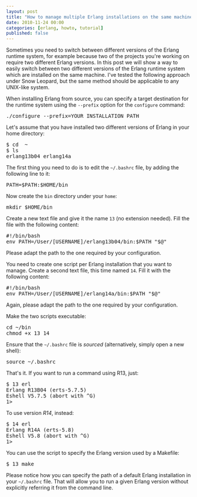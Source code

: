 ```yaml
--- 
layout: post
title: "How to manage multiple Erlang installations on the same machine"
date: 2010-11-24 00:00
categories: [erlang, howto, tutorial]
published: false
---
```

Sometimes you need to switch between different versions of the Erlang
runtime system, for example because two of the projects you're
working on require two different Erlang versions. In this post we
will show a way to easily switch between two different versions of the
Erlang runtime system which are installed on the same machine. I've
tested the following approach under Snow Leopard, but the same method should 
be applicable to any UNIX-like system.

When installing
Erlang from source, you can specify a target destination for the
runtime system using the <code>--prefix</code> option for the
<code>configure</code> command:

<pre>
./configure --prefix=YOUR_INSTALLATION_PATH
</pre>

Let's assume that you have installed two different versions of Erlang
in your home directory:

<pre>
$ cd  ~
$ ls
erlang13b04 erlang14a
</pre>

The first thing you need to do is to edit the <code>~/.bashrc</code>
file, by adding the following line to it:

<pre>
PATH=$PATH:$HOME/bin
</pre>

Now create the <code>bin</code> directory under your <code>home</code>:

<pre>
mkdir $HOME/bin
</pre>

Create a new text file and give it the name <code>13</code> (no
extension needed). Fill the file with the following content:

<pre>
#!/bin/bash
env PATH=/User/[USERNAME]/erlang13b04/bin:$PATH &quot;$@&quot;
</pre>

Please adapt the path to the one required by your configuration.

You need to create one script per Erlang installation that you want to
manage. Create a second text file, this time named
<code>14</code>. Fill it with the following content:

<pre>
#!/bin/bash
env PATH=/User/[USERNAME]/erlang14a/bin:$PATH &quot;$@&quot;
</pre>

Again, please adapt the path to the one required by your configuration.

Make the two scripts executable:

<pre>
cd ~/bin
chmod +x 13 14
</pre>

Ensure that the <code>~/.bashrc</code> file is _sourced_ (alternatively, simply open a new shell):

<pre>
source ~/.bashrc
</pre>

That's it. If you want to run a command using R13, just:

<pre>
$ 13 erl
Erlang R13B04 (erts-5.7.5)
Eshell V5.7.5 (abort with ^G)
1&gt;
</pre>

To use version _R14_, instead:

<pre>
$ 14 erl
Erlang R14A (erts-5.8)
Eshell V5.8 (abort with ^G)
1&gt;
</pre>

You can use the script to specify the Erlang version used by a Makefile:

<pre>
$ 13 make
</pre>

Please notice how you can specify the path of a default Erlang installation
in your <code>~/.bashrc</code> file. That will allow you to run a
given Erlang version without explicitly referring it from the command
line.
